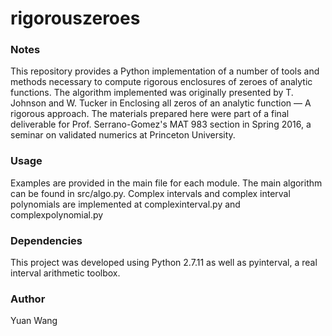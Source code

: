 # rigorouszeroes

### Notes
This repository provides a Python implementation of a number of tools and methods necessary to compute rigorous enclosures of zeroes of analytic functions. The algorithm implemented was originally presented by T. Johnson and W. Tucker in Enclosing all zeros of an analytic function — A rigorous approach. The materials prepared here were part of a final deliverable for Prof. Serrano-Gomez's MAT 983 section in Spring 2016, a seminar on validated numerics at Princeton University.

### Usage
Examples are provided in the main file for each module. The main algorithm can be found in src/algo.py. Complex intervals and complex interval polynomials are implemented at complexinterval.py and complexpolynomial.py

### Dependencies
This project was developed using Python 2.7.11 as well as pyinterval, a real interval arithmetic toolbox.

### Author
Yuan Wang